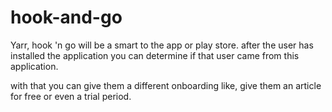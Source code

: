 # hook-and-go
Yarr, hook 'n go will be a smart to the app or play store. 
after the user has installed the application you can determine if that user came from this application.

with that you can give them a different onboarding like, give them an article for free or even a trial period.

